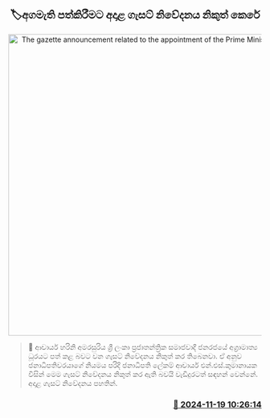 <p align='center'><b><h2 align='center' title='The gazette announcement related to the appointment of the Prime Minister is issued'>🏷අගමැති පත්කිරීමට අදාළ ගැසට් නිවේදනය නිකුත් කෙරේ</h2></b></p>
<p align='center'><img src='https://helakuru.sgp1.cdn.digitaloceanspaces.com/esana/images/lib/harini-amarasuriya-assumes-duties.jpg' width='600' alt='The gazette announcement related to the appointment of the Prime Minister is issued'></p>

>📝 ආචාර්ය හරිනි අමරසුරිය ශ්‍රී ලංකා ප්‍රජාතන්ත්‍රික සමාජවාදී ජනරජයේ අග්‍රාමාත්‍ය ධූරයට පත් කළ බවට වන ගැසට් නිවේදනය නිකුත් කර තිබෙනවා.
ඒ අනුව ජනාධිපතිවරයාගේ නියමය පරිදි ජනාධිපති ලේකම් ආචාර්ය එන්.එස්.කුමානායක විසින් මෙම ගැසට් නිවේදනය නිකුත් කර ඇති බවයි වැඩිදුරටත් සඳහන් වෙන්නේ.
අදාළ ගැසට් නිවේදනය පහතින්. 


<h3 align='right'><a href='https://www.helakuru.lk/esana/p/105221/'>📅 2024-11-19 10:26:14</a></h3>
